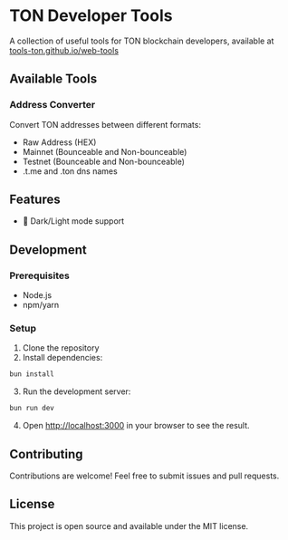 # TON Developer Tools

A collection of useful tools for TON blockchain developers, available at [tools-ton.github.io/web-tools](https://tools-ton.github.io/web-tools)

## Available Tools

### Address Converter
Convert TON addresses between different formats:
- Raw Address (HEX)
- Mainnet (Bounceable and Non-bounceable)
- Testnet (Bounceable and Non-bounceable)
- .t.me and .ton dns names


## Features
- 🌙 Dark/Light mode support

## Development

### Prerequisites
- Node.js
- npm/yarn

### Setup
1. Clone the repository
2. Install dependencies:
```bash
bun install
```

3. Run the development server:
```bash
bun run dev
```

4. Open [http://localhost:3000](http://localhost:3000) in your browser to see the result.

## Contributing
Contributions are welcome! Feel free to submit issues and pull requests.

## License
This project is open source and available under the MIT license.